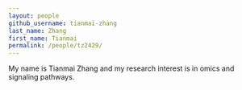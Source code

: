 ```yaml
---
layout: people
github_username: tianmai-zhang
last_name: Zhang
first_name: Tianmai
permalink: /people/tz2429/
---
```


My name is Tianmai Zhang and my research interest is in omics and signaling pathways.

